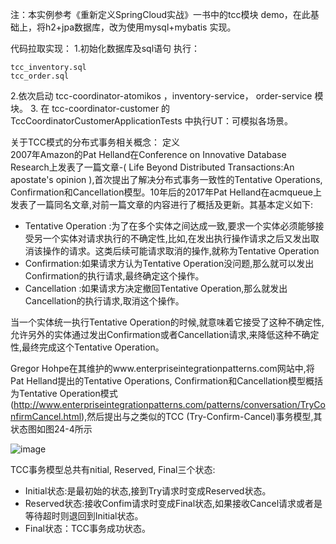 注：本实例参考《重新定义SpringCloud实战》一书中的tcc模块 demo，在此基础上，将h2+jpa数据库，改为使用mysql+mybatis 实现。

代码拉取实现：
1.初始化数据库及sql语句
执行：

```
tcc_inventory.sql
tcc_order.sql
```

2.依次启动 tcc-coordinator-atomikos ，inventory-service， order-service 模块。
3. 在 tcc-coordinator-customer 的 TccCoordinatorCustomerApplicationTests 中执行UT：可模拟各场景。

关于TCC模式的分布式事务相关概念：
定义  
2007年Amazon的Pat Helland在Conference on Innovative Database Research上发表了一篇文章-( Life Beyond Distributed Transactions:An apostate's opinion ),首次提出了解决分布式事务一致性的Tentative Operations, Confirmation和Cancellation模型。10年后的2017年Pat Helland在acmqueue上发表了一篇同名文章,对前一篇文章的内容进行了概括及更新。其基本定义如下:
- Tentative Operation :为了在多个实体之间达成一致,要求一个实体必须能够接受另一个实体对请求执行的不确定性,比如,在发出执行操作请求之后又发出取消该操作的请求。这类后续可能请求取消的操作,就称为Tentative Operation
-  Confirmation:如果请求方认为Tentative Operation没问题,那么就可以发出Confirmation的执行请求,最终确定这个操作。
- Cancellation :如果请求方决定撤回Tentative Operation,那么就发出Cancellation的执行请求,取消这个操作。

当一个实体统一执行Tentative Operation的时候,就意味着它接受了这种不确定性,允许另外的实体通过发出Confirmation或者Cancellation请求,来降低这种不确定性,最终完成这个Tentative Operation。

Gregor Hohpe在其维护的www.enterpriseintegrationpatterns.com网站中,将Pat Helland提出的Tentative Operations, Confirmation和Cancellation模型概括为Tentative Operation模式(http://www.enterpriseintegrationpatterns.com/patterns/conversation/TryConfirmCancel.html),然后提出与之类似的TCC (Try-Confirm-Cancel)事务模型,其状态图如图24-4所示

![image](59867404A7764248801EFA6CC74FEDFC)

TCC事务模型总共有nitial, Reserved, Final三个状态:
-  Initial状态:是最初始的状态,接到Try请求时变成Reserved状态。
-  Reserved状态:接收Confim请求时变成Final状态,如果接收Cancel请求或者是等待超时则退回到Initial状态。
- Final状态：TCC事务成功状态。